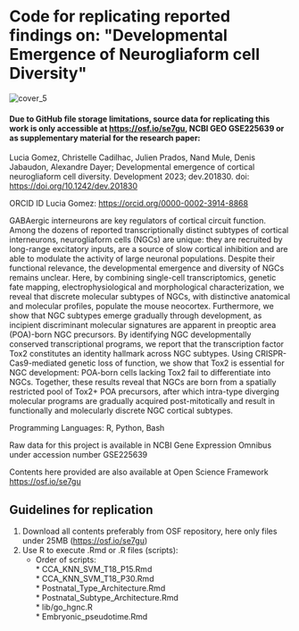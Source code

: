 # Code for replicating reported findings on: "Developmental Emergence of Neurogliaform cell Diversity"

![cover_5](https://github.com/gomez-L/neurogliaform/assets/8470916/8b42a0af-3e9c-4fcb-86e4-8207312a8901)
#### Due to GitHub file storage limitations, source data for replicating this work is only accessible at https://osf.io/se7gu, NCBI GEO GSE225639 or as supplementary material for the research paper:

Lucia Gomez, Christelle Cadilhac, Julien Prados, Nand Mule, Denis Jabaudon, Alexandre Dayer; Developmental emergence of cortical neurogliaform cell diversity. Development 2023; dev.201830. doi: https://doi.org/10.1242/dev.201830

ORCID ID Lucia Gomez: https://orcid.org/0000-0002-3914-8868

GABAergic interneurons are key regulators of cortical circuit function. Among the dozens of reported transcriptionally distinct subtypes of cortical interneurons, neurogliaform cells (NGCs) are unique: they are recruited by long-range excitatory inputs, are a source of slow cortical inhibition and are able to modulate the activity of large neuronal populations. Despite their functional relevance, the developmental emergence and diversity of NGCs remains unclear. Here, by combining single-cell transcriptomics, genetic fate mapping, electrophysiological and morphological characterization, we reveal that discrete molecular subtypes of NGCs, with distinctive anatomical and molecular profiles, populate the mouse neocortex. Furthermore, we show that NGC subtypes emerge gradually through development, as incipient discriminant molecular signatures are apparent in preoptic area (POA)-born NGC precursors. By identifying NGC developmentally conserved transcriptional programs, we report that the transcription factor Tox2 constitutes an identity hallmark across NGC subtypes. Using CRISPR-Cas9-mediated genetic loss of function, we show that Tox2 is essential for NGC development: POA-born cells lacking Tox2 fail to differentiate into NGCs. Together, these results reveal that NGCs are born from a spatially restricted pool of Tox2+ POA precursors, after which intra-type diverging molecular programs are gradually acquired post-mitotically and result in
functionally and molecularly discrete NGC cortical subtypes.

Programming Languages: R, Python, Bash

Raw data for this project is available in NCBI Gene Expression Omnibus under accession number GSE225639 

Contents here provided are also available at Open Science Framework https://osf.io/se7gu 

## Guidelines for replication
1. Download all contents preferably from OSF repository, here only files under 25MB (https://osf.io/se7gu) </br>
2. Use R to execute .Rmd or .R files (scripts): </br>
    * Order of scripts: </br>
          * CCA_KNN_SVM_T18_P15.Rmd </br>
          * CCA_KNN_SVM_T18_P30.Rmd </br>
          * Postnatal_Type_Architecture.Rmd </br>
          * Postnatal_Subtype_Architecture.Rmd </br>
          * lib/go_hgnc.R </br>
          * Embryonic_pseudotime.Rmd </br>
      
